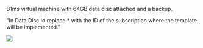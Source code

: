 B1ms virtual machine with 64GB data disc attached and a backup.

"In Data Disc Id replace * with the ID of the subscription where the template will be implemented."

<a href="https://portal.azure.com/#create/Microsoft.Template/uri/https%3A%2F%2Fraw.githubusercontent.com%2FRGalanteG%2FAzurePAYG%2Fmaster%2FB1ms_64SSD_Backup%2FB1ms.json" target="_blank">
    <img src="http://azuredeploy.net/deploybutton.png"/>
</a>
